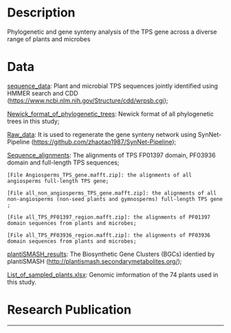 # Description
Phylogenetic and gene synteny analysis of the TPS gene across a diverse range of plants and microbes

# Data
[sequence_data](https://github.com/Xuemei-Yan/TPS-data/tree/master/sequences_data): Plant and microbial TPS sequences jointly identified using HMMER search and CDD (https://www.ncbi.nlm.nih.gov/Structure/cdd/wrpsb.cgi);

[Newick_format_of_phylogenetic_trees](https://github.com/Xuemei-Yan/TPS-data/tree/master/Newick_format_of_phylogenetic_trees): Newick format of all phylogenetic trees in this study;

[Raw_data](https://github.com/Xuemei-Yan/TPS-data/tree/master/Raw_data): It is used to regenerate the gene synteny network using SynNet-Pipeline (https://github.com/zhaotao1987/SynNet-Pipeline);

[Sequence_alignments](https://github.com/xmy-1682/TPS-data/tree/master/Sequence_alignments): The alignments of TPS FP01397 domain, PF03936 domain and full-length TPS sequences;

    [File Angiosperms_TPS_gene.mafft.zip]: the alignments of all angiosperms full-length TPS gene;
    
    [File all_non_angiosperms_TPS_gene.mafft.zip]: the alignments of all non-angiosperms (non-seed plants and gymnosperms) full-length TPS gene ;
    
    [File all_TPS_PF01397_region.mafft.zip]: the alignments of PF01397 domain sequences from plants and microbes;
    
    [File all_TPS_PF03936_region.mafft.zip]: the alignments of PF03936 domain sequences from plants and microbes;
    

[plantiSMASH_results](https://github.com/Xuemei-Yan/TPS-data/tree/master/PlantiSMASH_results): The Biosynthetic Gene Clusters (BGCs) identied by plantiSMASH (http://plantismash.secondarymetabolites.org/);

[List_of_sampled_plants.xlsx](https://github.com/Xuemei-Yan/TPS-data/blob/master/List_of_sampled_plants.xlsx): Genomic imformation of the 74 plants used in this study.


# Research Publication
***
